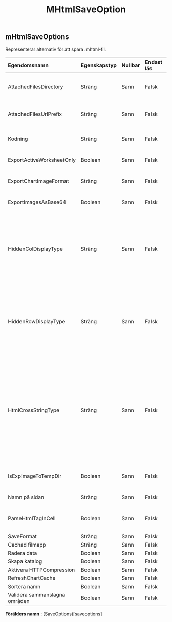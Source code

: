 ﻿---
title: MHtmlSaveOption
second_title: Aspose.Cells Cloud Documen
type: docs
url: /sv/specification/model/mhtmlsaveoptions/
description: "Aspose.Cells Molnmodellspecifikation: MHtmlSaveOptions. Hantera enkelt Excel och andra kalkylarksdokument med funktioner som att öppna, generera, redigera, dela, slå samman, jämföra och konvertera"
weight: 50
---
## **mHtmlSaveOptions**

 Representerar alternativ för att spara .mhtml-fil.

| Egendomsnamn| Egenskapstyp| Nullbar| Endast läs| Standardvärde| Beskrivning|
|:- |:- |:- |:- |:- |:- |
| AttachedFilesDirectory| Sträng| Sann| Falsk|| Mappen som de bifogade filerna kommer att sparas i. Endast för att spara till html-ström.|
| AttachedFilesUrlPrefix| Sträng| Sann| Falsk||Ange URL-prefixet för bifogade filer som bild i html-filen. Endast för att spara till html-ström.|
| Kodning| Sträng| Sann| Falsk|| Om inte inställt, använd Encoding.UTF8 som standardkodningstyp.|
| ExportActiveWorksheetOnly| Boolean| Sann| Falsk|| Indikerar om hela arbetsboken exporteras till html-fil.|
| ExportChartImageFormat| Sträng| Sann| Falsk|| Hämta eller ställ in formatet för diagrambilden innan du exporterar|
| ExportImagesAsBase64| Boolean| Sann| Falsk|| Anger om bilder sparas i Base64-format till HTML, MHTML eller EPUB.|
| HiddenColDisplayType| Sträng| Sann| Falsk|| Hidden kolumn (bredden på denna kolumn är 0) i excel, innan du sparar den i html-format, om HtmlHiddenColDisplayType är "Remove", skulle den dolda kolumnen inte matas ut, om värdet är "Hidden", skulle kolumnen matas ut, men var dolt, standardvärdet är "Dold"|
| HiddenRowDisplayType| Sträng| Sann| Falsk||Hidden rad (höjden på den här raden är 0) i excel, innan du sparar den i html-format, om HtmlHiddenRowDisplayType är "Remove", skulle den dolda raden inte matas ut, om värdet är "Hidden", skulle raden matas ut, men var dolt, standardvärdet är "Dold"|
| HtmlCrossStringType| Sträng| Sann| Falsk|| Indikerar om en korscellsträng kommer att visas på samma sätt som MS Excel när en Excel-fil sparas i html-format. Som standard är värdet Default, så för korscellsträngar är det liten skillnad mellan html-filerna som skapats av Aspose.Cells och MS Excel. Men prestandan för att skapa stora html-filer, inställning av värdet till Cross skulle vara flera gånger snabbare än ställa in den till Default eller Fit2Cell.|
| IsExpImageToTempDir| Boolean| Sann| Falsk|| Indikerar om bildfiler exporteras till temporär katalog. Endast för att spara till html-ström.|
| Namn på sidan| Sträng| Sann| Falsk||Titeln på html-sidan. Endast för att spara till html-ström.|
| ParseHtmlTagInCell| Boolean| Sann| Falsk|| Analysera HTML-tagg i cell, som ,som cellvärde eller som HTML-tagg, standard är sant|
| SaveFormat| Sträng| Sann| Falsk|||
| Cachad filmapp| Sträng| Sann| Falsk|||
| Radera data| Boolean| Sann| Falsk|||
| Skapa katalog| Boolean| Sann| Falsk|||
| Aktivera HTTPCompression| Boolean| Sann| Falsk|||
| RefreshChartCache| Boolean| Sann| Falsk|||
|Sortera namn| Boolean| Sann| Falsk|||
| Validera sammanslagna områden| Boolean| Sann| Falsk|||

**Förälders namn** : (SaveOptions)[saveoptions]